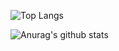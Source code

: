 ![Top Langs](https://github-readme-stats.vercel.app/api/top-langs/?username=rexwu1104&langs_count=10&theme=radical)

![Anurag's github stats](https://github-readme-stats.vercel.app/api?username=rexwu1104&show_icons=true&theme=radical)

